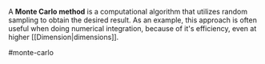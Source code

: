 A **Monte Carlo method** is a computational algorithm that utilizes random sampling to obtain the desired result. As an example, this approach is often useful when doing numerical integration, because of it's efficiency, even at higher [[Dimension|dimensions]].

#monte-carlo
